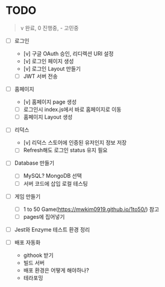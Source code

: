 # TODO

> v 완료, 0 진행중, - 고민중

- [ ] 로그인

  - [v] 구글 OAuth 승인, 리디렉션 URI 설정
  - [v] 로그인 페이지 생성
  - [v] 로그인 Layout 만들기
  - [ ] JWT 서버 전송

- [ ] 홈페이지
  - [v] 홈페이지 page 생성
  - [ ] 로그인시 index.js에서 바로 홈페이지로 이동
  - [ ] 홈페이지 Layout 생성

* [ ] 리덕스

  - [v] 리덕스 스토어에 인증된 유저인지 정보 저장
  - [ ] Refresh해도 로그인 status 유지 필요

* [ ] Database 만들기

  - [ ] MySQL? MongoDB 선택
  - [ ] 서버 코드에 삽입 로컬 테스팅

* [ ] 게임 만들기

  - [ ] 1 to 50 Game(https://mwkim0919.github.io/1to50/) 참고
  - [ ] pages에 집어넣기

* [ ] Jest와 Enzyme 테스트 환경 정리

* [ ] 배포 자동화
  - githook 받기
  - 빌드 서버
  - 배포 환경은 어떻게 해야하나?
  - 테라포밍
